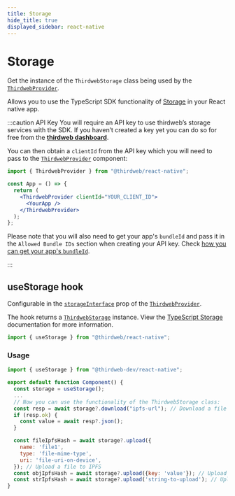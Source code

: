 ```yaml
---
title: Storage
hide_title: true
displayed_sidebar: react-native
---
```


# Storage

Get the instance of the `ThirdwebStorage` class being used by the [`ThirdwebProvider`](/react/react.thirdwebprovider).

Allows you to use the TypeScript SDK functionality of [Storage](/storage) in your React native app.

:::caution API Key
You will require an API key to use thirdweb’s storage services with the SDK. If you haven’t created a key yet you can do so for free from the [**thirdweb dashboard**](https://thirdweb.com/create-api-key).

You can then obtain a `clientId` from the API key which you will need to pass to the [`ThirdwebProvider`](/react/react.thirdwebprovider) component:

```jsx
import { ThirdwebProvider } from "@thirdweb/react-native";

const App = () => {
  return (
    <ThirdwebProvider clientId="YOUR_CLIENT_ID">
      <YourApp />
    </ThirdwebProvider>
  );
};
```

Please note that you will also need to get your app's `bundleId` and pass it in the `Allowed Bundle IDs` section when creating your API key. Check [how you can get your app's `bundleId`](https://portal.thirdweb.com/api-keys#react-native).

:::

## useStorage hook

Configurable in the [`storageInterface`](/react/react.thirdwebprovider#storageinterface-optional) prop of the [`ThirdwebProvider`](/react/react.thirdwebprovider).

The hook returns a [`ThirdwebStorage`](/typescript/storage) instance. View the [TypeScript Storage](/typescript/storage) documentation for more information.

```jsx
import { useStorage } from "@thirdweb/react-native";
```

### Usage

```jsx
import { useStorage } from "@thirdweb-dev/react-native";

export default function Component() {
  const storage = useStorage();
  ...
  // Now you can use the functionality of the ThirdwebStorage class:
  const resp = await storage?.download("ipfs-url"); // Download a file from IPFS
  if (resp.ok) {
    const value = await resp?.json();
  }

  const fileIpfsHash = await storage?.upload({
    name: 'file1',
    type: 'file-mime-type',
    uri: 'file-uri-on-device',
  }); // Upload a file to IPFS
  const objIpfsHash = await storage?.upload({key: 'value'}); // Upload an object to IPFS
  const strIpfsHash = await storage?.upload('string-to-upload'); // Upload a string to IPFS
}
```
